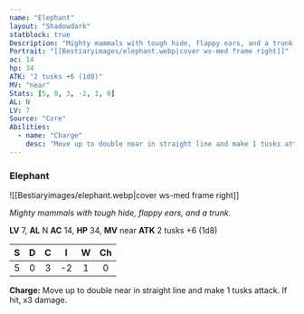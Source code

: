 ```yaml
---
name: "Elephant"
layout: "Shadowdark"
statblock: true
Description: "Mighty mammals with tough hide, flappy ears, and a trunk."
Portrait: "[[Bestiaryimages/elephant.webp|cover ws-med frame right]]"
ac: 14
hp: 34
ATK: "2 tusks +6 (1d8)"
MV: "near"
Stats: [5, 0, 3, -2, 1, 0]
AL: N
LV: 7
Source: "Core"
Abilities:
  - name: "Charge"
    desc: "Move up to double near in straight line and make 1 tusks attack. If hit, x3 damage."
---
```


### Elephant

![[Bestiaryimages/elephant.webp|cover ws-med frame right]]

_Mighty mammals with tough hide, flappy ears, and a trunk._

**LV** 7, **AL** N
**AC** 14, **HP** 34, **MV** near
**ATK** 2 tusks +6 (1d8)

|  S  |  D  |  C  |  I  |  W  |  Ch  |
|:---:|:---:|:---:|:---:|:---:|:----:|
| 5 | 0 | 3 | -2 | 1 | 0 |

**Charge:** Move up to double near in straight line and make 1 tusks attack. If hit, x3 damage.

